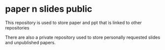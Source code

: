 # paper n slides public

This repository is used to store paper and ppt that is linked to other repositories

There are also a private repository used to store personally requested slides and unpublished papers. 
